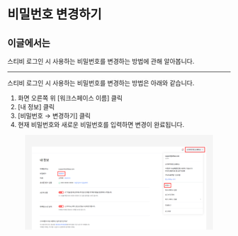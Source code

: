 # 비밀번호 변경하기

## 이글에서는

스티비 로그인 시 사용하는 비밀번호를 변경하는 방법에 관해 알아봅니다.

***

스티비 로그인 시 사용하는 비밀번호를 변경하는 방법은 아래와 같습니다.

1. 화면 오른쪽 위 \[워크스페이스 이름] 클릭
2. \[내 정보] 클릭
3. \[비밀번호 → 변경하기] 클릭
4. 현재 비밀번호와 새로운 비밀번호를 입력하면 변경이 완료됩니다.

<figure><img src="../../.gitbook/assets/비밀번호 변경하기 (1).png" alt=""><figcaption></figcaption></figure>
